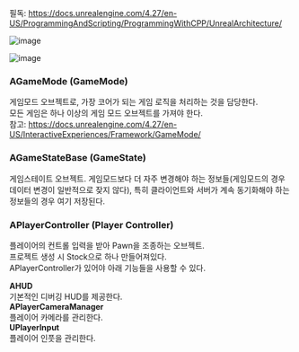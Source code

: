 필독:
https://docs.unrealengine.com/4.27/en-US/ProgrammingAndScripting/ProgrammingWithCPP/UnrealArchitecture/
  
![image](https://user-images.githubusercontent.com/63915665/170287876-0db00cd8-0d29-41d1-aad9-8eb9a9a76a6f.png)
  
![image](https://user-images.githubusercontent.com/63915665/170291503-e32df753-bae5-4a5c-a7cc-c13844c047eb.png)
  
  
### AGameMode (GameMode)
게임모드 오브젝트로, 가장 코어가 되는 게임 로직을 처리하는 것을 담당한다.  
모든 게임은 하나 이상의 게임 모드 오브젝트를 가져야 한다.  
참고: https://docs.unrealengine.com/4.27/en-US/InteractiveExperiences/Framework/GameMode/
  
  
### AGameStateBase (GameState)
게임스테이트 오브젝트. 게임모드보다 더 자주 변경해야 하는 정보들(게임모드의 경우 데이터 변경이 일반적으로 잦지 않다), 특히 클라이언트와 서버가 계속 동기화해야 하는 정보들의 경우 여기 저장된다. 
  
  
### APlayerController (Player Controller)
플레이어의 컨트롤 입력을 받아 Pawn을 조종하는 오브젝트.  
프로젝트 생성 시 Stock으로 하나 만들어져있다.  
APlayerController가 있어야 아래 기능들을 사용할 수 있다.  
  
**AHUD**  
기본적인 디버깅 HUD를 제공한다.  
**APlayerCameraManager**  
플레이어 카메라를 관리한다.  
**UPlayerInput**  
플레이어 인풋을 관리한다.  
  
